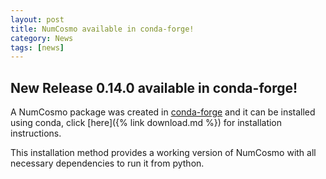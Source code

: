 ```yaml
---
layout: post
title: NumCosmo available in conda-forge!
category: News
tags: [news]
---
```


## New Release 0.14.0 available in conda-forge!

A NumCosmo package was created in [conda-forge](https://github.com/conda-forge/numcosmo-feedstock)
and it can be installed using conda, click [here]({% link download.md %}) for installation instructions.

This installation method provides a working version of NumCosmo with all necessary
dependencies to run it from python.



